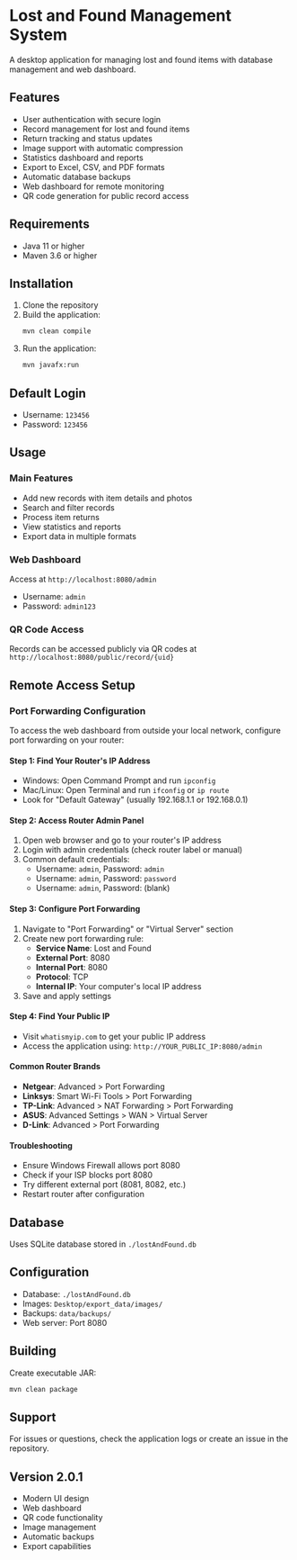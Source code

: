 # Lost and Found Management System

A desktop application for managing lost and found items with database management and web dashboard.

## Features

- User authentication with secure login
- Record management for lost and found items
- Return tracking and status updates
- Image support with automatic compression
- Statistics dashboard and reports
- Export to Excel, CSV, and PDF formats
- Automatic database backups
- Web dashboard for remote monitoring
- QR code generation for public record access

## Requirements

- Java 11 or higher
- Maven 3.6 or higher

## Installation

1. Clone the repository
2. Build the application:
   ```bash
   mvn clean compile
   ```
3. Run the application:
   ```bash
   mvn javafx:run
   ```

## Default Login

- Username: `123456`
- Password: `123456`

## Usage

### Main Features
- Add new records with item details and photos
- Search and filter records
- Process item returns
- View statistics and reports
- Export data in multiple formats

### Web Dashboard
Access at `http://localhost:8080/admin`
- Username: `admin`
- Password: `admin123`

### QR Code Access
Records can be accessed publicly via QR codes at `http://localhost:8080/public/record/{uid}`

## Remote Access Setup

### Port Forwarding Configuration

To access the web dashboard from outside your local network, configure port forwarding on your router:

#### Step 1: Find Your Router's IP Address
- Windows: Open Command Prompt and run `ipconfig`
- Mac/Linux: Open Terminal and run `ifconfig` or `ip route`
- Look for "Default Gateway" (usually 192.168.1.1 or 192.168.0.1)

#### Step 2: Access Router Admin Panel
1. Open web browser and go to your router's IP address
2. Login with admin credentials (check router label or manual)
3. Common default credentials:
   - Username: `admin`, Password: `admin`
   - Username: `admin`, Password: `password`
   - Username: `admin`, Password: (blank)

#### Step 3: Configure Port Forwarding
1. Navigate to "Port Forwarding" or "Virtual Server" section
2. Create new port forwarding rule:
   - **Service Name**: Lost and Found
   - **External Port**: 8080
   - **Internal Port**: 8080
   - **Protocol**: TCP
   - **Internal IP**: Your computer's local IP address
3. Save and apply settings

#### Step 4: Find Your Public IP
- Visit `whatismyip.com` to get your public IP address
- Access the application using: `http://YOUR_PUBLIC_IP:8080/admin`

#### Common Router Brands
- **Netgear**: Advanced > Port Forwarding
- **Linksys**: Smart Wi-Fi Tools > Port Forwarding
- **TP-Link**: Advanced > NAT Forwarding > Port Forwarding
- **ASUS**: Advanced Settings > WAN > Virtual Server
- **D-Link**: Advanced > Port Forwarding

#### Troubleshooting
- Ensure Windows Firewall allows port 8080
- Check if your ISP blocks port 8080
- Try different external port (8081, 8082, etc.)
- Restart router after configuration

## Database

Uses SQLite database stored in `./lostAndFound.db`

## Configuration

- Database: `./lostAndFound.db`
- Images: `Desktop/export_data/images/`
- Backups: `data/backups/`
- Web server: Port 8080

## Building

Create executable JAR:
```bash
mvn clean package
```

## Support

For issues or questions, check the application logs or create an issue in the repository.

## Version 2.0.1

- Modern UI design
- Web dashboard
- QR code functionality
- Image management
- Automatic backups
- Export capabilities